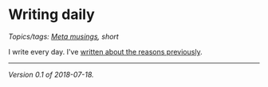 Writing daily
=============

*Topics/tags: [Meta musings](index-meta), short*

I write every day.  I've [written about the reasons previously](???).

---

*Version 0.1 of 2018-07-18.*
